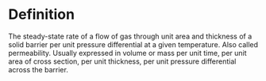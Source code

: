 # Definition

The steady-state rate of a flow of gas through unit area and thickness
of a solid barrier per unit pressure differential at a given
temperature. Also called permeability. Usually expressed in volume or
mass per unit time, per unit area of cross section, per unit thickness,
per unit pressure differential across the barrier.
